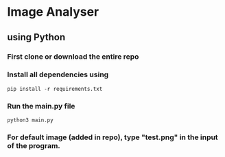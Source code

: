 # Image Analyser
## using Python

### First clone or download the entire repo

### Install all dependencies using
```
pip install -r requirements.txt
```

### Run the main.py file
```
python3 main.py
```

### For default image (added in repo), type "test.png" in the input of the program.
